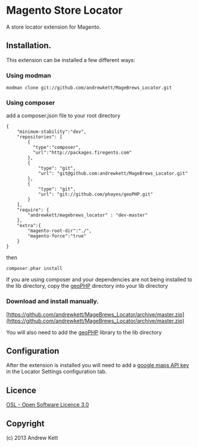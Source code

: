 # Magento Store Locator
A store locator extension for Magento.

## Installation. 
This extension can be installed a few different ways:

### Using modman
        
    modman clone git://github.com/andrewkett/MageBrews_Locator.git

### Using composer 
    
add a composer.json file to your root directory

    {
        "minimum-stability":"dev",
        "repositories": [
            {
              "type":"composer",
              "url":"http://packages.firegento.com"
            },
            {
                "type": "git",
                "url": "git@github.com:andrewkett/MageBrews_Locator.git"
            },
            {
                "type": "git",
                "url": "git://github.com/phayes/geoPHP.git"
            }
        ],
        "require": {
            "andrewkett/magebrews_locator" : "dev-master"
        },
        "extra":{
            "magento-root-dir":"./",
            "magento-force":"true"
        }
    }

then 

    composer.phar install

If you are using composer and your dependencies are not being installed to the lib directory, copy the [geoPHP](https://github.com/phayes/geoPHP) directory into your lib directory

### Download and install manually.

[https://github.com/andrewkett/MageBrews_Locator/archive/master.zip](https://github.com/andrewkett/MageBrews_Locator/archive/master.zip)

You will also need to add the [geoPHP](https://github.com/phayes/geoPHP) library to the lib directory

## Configuration

After the extension is installed you will need to add a [google maps API key](https://developers.google.com/maps/documentation/javascript/tutorial#api_key) in the Locator Settings configuration tab.


## Licence
[OSL - Open Software Licence 3.0](http://opensource.org/licenses/osl-3.0.php)

## Copyright
(c) 2013 Andrew Kett
